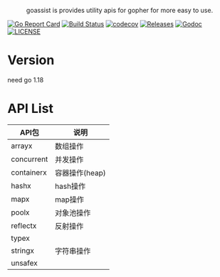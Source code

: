 <p align="center">
goassist is provides utility apis for gopher for more easy to use.
</p>

[![Go Report Card](https://goreportcard.com/badge/github.com/jhunters/goassist?style=flat-square)](https://goreportcard.com/report/github.com/jhunters/goassist)
[![Build Status](https://github.com/jhunters/goassist/actions/workflows/go.yml/badge.svg)](https://github.com/jhunters/goassist/actions/workflows/go.yml)
[![codecov](https://codecov.io/gh/jhunters/goassist/branch/main/graph/badge.svg)](https://codecov.io/gh/jhunters/goassist)
[![Releases](https://img.shields.io/github/release/jhunters/goassist/all.svg?style=flat-square)](https://github.com/jhunters/goassist/releases)
[![Godoc](http://img.shields.io/badge/go-documentation-blue.svg?style=flat-square)](https://godoc.org/github.com/jhunters/goassist)
[![LICENSE](https://img.shields.io/github/license/jhunters/goassist.svg?style=flat-square)](https://github.com/jhunters/goassist/blob/main/LICENSE)


# Version
need go 1.18


# API List

API包|说明
--|--
arrayx|数组操作
concurrent|并发操作
containerx|容器操作(heap)
hashx|hash操作
mapx| map操作
poolx|对象池操作
reflectx|反射操作
typex|
stringx|字符串操作
unsafex|